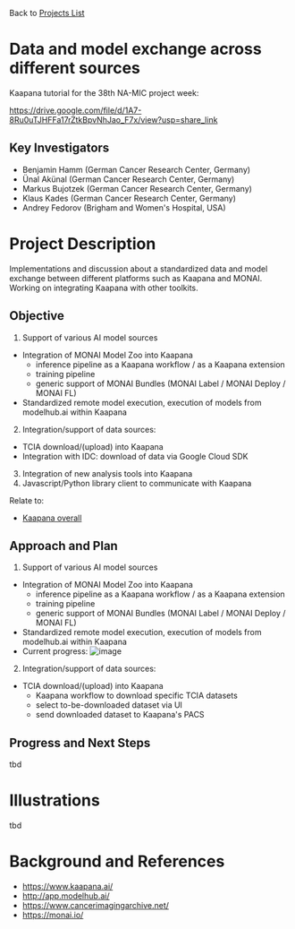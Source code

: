 Back to [Projects List](../../README.md#ProjectsList)

# Data and model exchange across different sources

Kaapana tutorial for the 38th NA-MIC project week:

https://drive.google.com/file/d/1A7-8Ru0uTJHFFa17rZtkBpvNhJao_F7x/view?usp=share_link

## Key Investigators

- Benjamin Hamm (German Cancer Research Center, Germany)
- Ünal Akünal (German Cancer Research Center, Germany)
- Markus Bujotzek (German Cancer Research Center, Germany)
- Klaus Kades (German Cancer Research Center, Germany)
- Andrey Fedorov (Brigham and Women's Hospital, USA)

# Project Description

Implementations and discussion about a standardized data and model exchange between different platforms such as Kaapana and MONAI. Working on integrating Kaapana with other toolkits.


## Objective

<!-- Describe here WHAT you would like to achieve (what you will have as end result). -->

1. Support of various AI model sources
- Integration of MONAI Model Zoo into Kaapana
     - inference pipeline as a Kaapana workflow / as a Kaapana extension
     - training pipeline
     - generic support of MONAI Bundles (MONAI Label / MONAI Deploy / MONAI FL)
- Standardized remote model execution, execution of models from modelhub.ai within Kaapana
2. Integration/support of data sources:
- TCIA download/(upload) into Kaapana 
- Integration with IDC: download of data via Google Cloud SDK
3. Integration of new analysis tools into Kaapana
4. Javascript/Python library client to communicate with Kaapana

Relate to:
- [Kaapana overall](https://github.com/NA-MIC/ProjectWeek/tree/master/PW38_2023_GranCanaria/Projects/Kaapana_overall)

## Approach and Plan

1. Support of various AI model sources
- Integration of MONAI Model Zoo into Kaapana
     - inference pipeline as a Kaapana workflow / as a Kaapana extension
     - training pipeline
     - generic support of MONAI Bundles (MONAI Label / MONAI Deploy / MONAI FL)
- Standardized remote model execution, execution of models from modelhub.ai within Kaapana
- Current progress:
![image](https://user-images.githubusercontent.com/103252889/215465416-394f3a57-176b-469b-a6ce-505bd359908b.png)

2. Integration/support of data sources:
- TCIA download/(upload) into Kaapana
     - Kaapana workflow to download specific TCIA datasets
     - select to-be-downloaded dataset via UI
     - send downloaded dataset to Kaapana's PACS

## Progress and Next Steps

<!-- Update this section as you make progress, describing of what you have ACTUALLY DONE. If there are specific steps that you could not complete then you can describe them here, too. -->

tbd

# Illustrations

<!-- Add pictures and links to videos that demonstrate what has been accomplished.
![Description of picture](Example2.jpg)
![Some more images](Example2.jpg)
-->

tbd

# Background and References

- https://www.kaapana.ai/
- http://app.modelhub.ai/
- https://www.cancerimagingarchive.net/
- https://monai.io/

<!-- If you developed any software, include link to the source code repository. If possible, also add links to sample data, and to any relevant publications. -->
